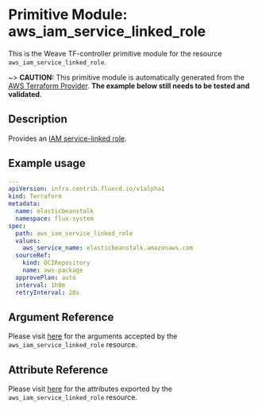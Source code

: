 
# Primitive Module: aws_iam_service_linked_role

This is the Weave TF-controller primitive module for the resource `aws_iam_service_linked_role`.

~> **CAUTION:** This primitive module is automatically generated from the [AWS Terraform Provider](https://registry.terraform.io/providers/hashicorp/aws/latest/docs/resources/iam_service_linked_role). **The example below still needs to be tested and validated**.

## Description

Provides an [IAM service-linked role](https://docs.aws.amazon.com/IAM/latest/UserGuide/using-service-linked-roles.html).

## Example usage

```yaml
---
apiVersion: infra.contrib.fluxcd.io/v1alpha1
kind: Terraform
metadata:
  name: elasticbeanstalk
  namespace: flux-system
spec:
  path: aws_iam_service_linked_role
  values:
    aws_service_name: elasticbeanstalk.amazonaws.com
  sourceRef:
    kind: OCIRepository
    name: aws-package
  approvePlan: auto
  interval: 1h0m
  retryInterval: 20s
```

## Argument Reference

Please visit [here](https://registry.terraform.io/providers/hashicorp/aws/latest/docs/resources/iam_service_linked_role#argument-reference) for the arguments accepted by the `aws_iam_service_linked_role` resource.

## Attribute Reference

Please visit [here](https://registry.terraform.io/providers/hashicorp/aws/latest/docs/resources/iam_service_linked_role#attributes-reference) for the attributes exported by the `aws_iam_service_linked_role` resource.
